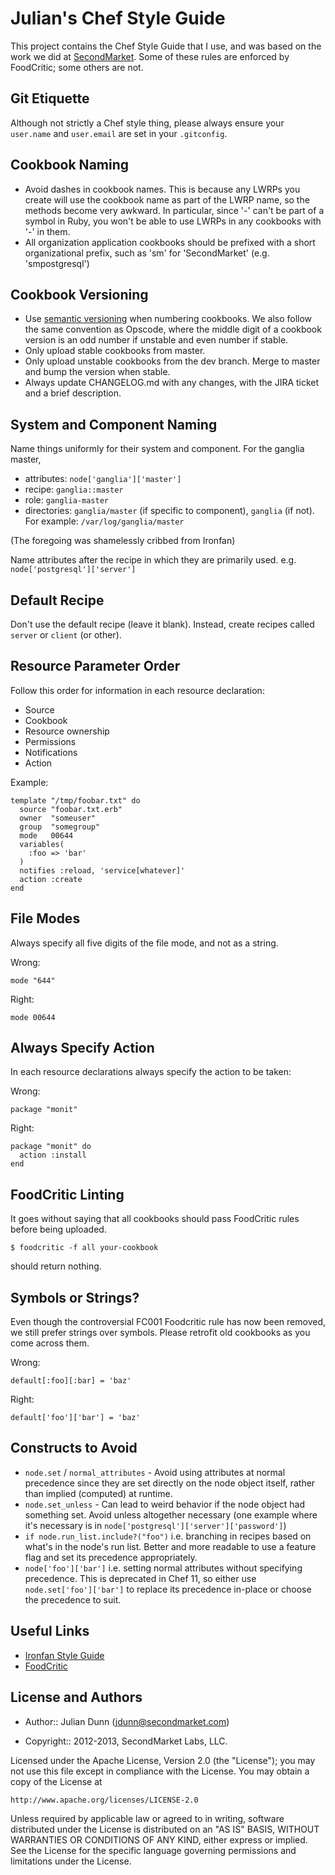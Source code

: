 Julian's Chef Style Guide
=========================

This project contains the Chef Style Guide that I use, and was based on the work we did at [SecondMarket](http://www.secondmarket.com/). Some of these rules are enforced by FoodCritic; some others are not.

Git Etiquette
-------------

Although not strictly a Chef style thing, please always ensure your ``user.name`` and ``user.email`` are set in your ``.gitconfig``.

Cookbook Naming
---------------

* Avoid dashes in cookbook names. This is because any LWRPs you create will use the cookbook name as part of the LWRP name, so the methods become very awkward. In particular, since '-' can't be part of a symbol in Ruby, you won't be able to use LWRPs in any cookbooks with '-' in them.
* All organization application cookbooks should be prefixed with a short organizational prefix, such as 'sm' for 'SecondMarket' (e.g. 'smpostgresql')

Cookbook Versioning
-------------------

* Use [semantic versioning](http://semver.org/) when numbering cookbooks. We also follow the same convention as Opscode, where the middle digit of a cookbook version is an odd number if unstable and even number if stable.
* Only upload stable cookbooks from master.
* Only upload unstable cookbooks from the dev branch. Merge to master and bump the version when stable.
* Always update CHANGELOG.md with any changes, with the JIRA ticket and a brief description.

System and Component Naming
---------------------------

Name things uniformly for their system and component. For the ganglia master,

* attributes: `node['ganglia']['master']`
* recipe: `ganglia::master`
* role: `ganglia-master`
* directories: `ganglia/master` (if specific to component), `ganglia` (if not). For example: `/var/log/ganglia/master`

(The foregoing was shamelessly cribbed from Ironfan)

Name attributes after the recipe in which they are primarily used. e.g. `node['postgresql']['server']`

Default Recipe
--------------

Don't use the default recipe (leave it blank). Instead, create recipes called `server` or `client` (or other).

Resource Parameter Order
------------------------

Follow this order for information in each resource declaration:

*    Source
*    Cookbook
*    Resource ownership
*    Permissions
*    Notifications
*    Action

Example:

    template "/tmp/foobar.txt" do
      source "foobar.txt.erb"
      owner  "someuser"
      group  "somegroup"
      mode   00644
      variables(
        :foo => 'bar'
      )
      notifies :reload, 'service[whatever]'
      action :create
    end

File Modes
----------

Always specify all five digits of the file mode, and not as a string.

Wrong:

    mode "644"

Right:

    mode 00644

Always Specify Action
---------------------

In each resource declarations always specify the action to be taken:

Wrong:

    package "monit"

Right:

    package "monit" do
      action :install
    end

FoodCritic Linting
------------------

It goes without saying that all cookbooks should pass FoodCritic rules before being uploaded.

    $ foodcritic -f all your-cookbook

should return nothing.

Symbols or Strings?
-------------------

Even though the controversial FC001 Foodcritic rule has now been removed, we still prefer strings over symbols. Please retrofit old cookbooks as you come across them.

Wrong:

    default[:foo][:bar] = 'baz'

Right:

    default['foo']['bar'] = 'baz'

Constructs to Avoid
-------------------

* `node.set` / `normal_attributes` - Avoid using attributes at normal precedence since they are set directly on the node object itself, rather than implied (computed) at runtime.
* `node.set_unless` - Can lead to weird behavior if the node object had something set. Avoid unless altogether necessary (one example where it's necessary is in `node['postgresql']['server']['password']`)
* `if node.run_list.include?("foo")` i.e. branching in recipes based on what's in the node's run list. Better and more readable to use a feature flag and set its precedence appropriately.
* `node['foo']['bar']` i.e. setting normal attributes without specifying precedence. This is deprecated in Chef 11, so either use `node.set['foo']['bar']` to replace its precedence in-place or choose the precedence to suit.

Useful Links
------------

* [Ironfan Style Guide](https://github.com/infochimps-labs/ironfan/wiki/style_guide)
* [FoodCritic](http://acrmp.github.com/foodcritic/)

License and Authors
-------------------

* Author:: Julian Dunn (<jdunn@secondmarket.com>)

* Copyright:: 2012-2013, SecondMarket Labs, LLC.

Licensed under the Apache License, Version 2.0 (the "License");
you may not use this file except in compliance with the License.
You may obtain a copy of the License at

    http://www.apache.org/licenses/LICENSE-2.0

Unless required by applicable law or agreed to in writing, software
distributed under the License is distributed on an "AS IS" BASIS,
WITHOUT WARRANTIES OR CONDITIONS OF ANY KIND, either express or implied.
See the License for the specific language governing permissions and
limitations under the License.
